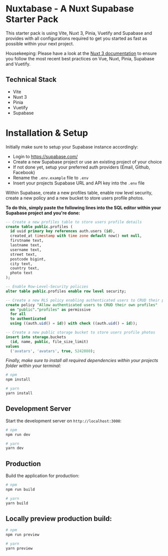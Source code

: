 #  Nuxtabase - A Nuxt Supabase Starter Pack
This starter pack is using Vite, Nuxt 3, Pinia, Vuetify and Supabase and provides with all configurations required to get you started as fast as possible within your next project.

Housekeeping: Please have a look at the [Nuxt 3 documentation](https://nuxt.com/docs/getting-started/introduction) to ensure you follow the most recent best practices on Vue, Nuxt, Pinia, Supabase and Vuetify.

## Technical Stack
- Vite
- Nuxt 3
- Pinia
- Vuetify
- Supabase

# Installation & Setup
Initially make sure to setup your Supabase instance accordingly:
- Login to https://supabase.com/
- Create a new Supabase project or use an existing project of your choice
- If not done yet, setup your preferred auth providers (Email, Github, Facebook)
- Rename the ```.env.example``` file to ```.env```
- Insert your projects Supabase URL and API key into the ```.env``` file

Within Supabase, create a new profiles table, enable row level security, create a new policy and a new bucket to store users profile photos. 

**To do this, simply paste the following lines into the SQL editor within your Supabase project and you're done:**
```sql
-- Create a new profiles table to store users profile details
create table public.profiles (
  id uuid primary key references auth.users (id),
  created_at timestamp with time zone default now() not null,
  firstname text,
  lastname text,
  username text,
  street text,
  postcode bigint,
  city text,
  country text,
  photo text
);

-- Enable Row-Level-Security policies
alter table public.profiles enable row level security;

-- Create a new RLS policy enabling authenticated users to CRUD their profiles
create policy "Allow authenticated users to CRUD their own profiles"
  on "public"."profiles" as permissive
  for all
  to authenticated
  using ((auth.uid() = id)) with check ((auth.uid() = id));

-- Create a new public storage bucket to store users profile photos
insert into storage.buckets
  (id, name, public, file_size_limit)
values
  ('avatars', 'avatars', true, 5242880);
```

*Finally, make sure to install all required dependencies within your projects folder within your terminal:*
```bash
# npm
npm install

# yarn
yarn install
```

## Development Server
Start the development server on `http://localhost:3000`:

```bash
# npm
npm run dev

# yarn
yarn dev
```

## Production
Build the application for production:

```bash
# npm
npm run build

# yarn
yarn build
```

## Locally preview production build:
```bash
# npm
npm run preview

# yarn
yarn preview
```